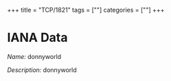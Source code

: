 +++
title = "TCP/1821"
tags = [""]
categories = [""]
+++

# IANA Data

_Name:_ donnyworld

_Description:_ donnyworld

